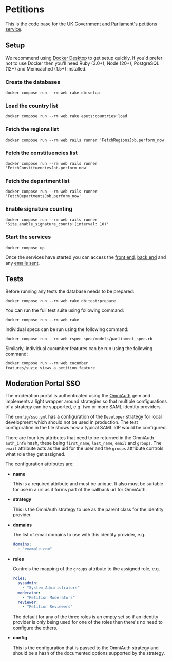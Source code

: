 # Petitions

This is the code base for the [UK Government and Parliament's petitions service][1].

## Setup

We recommend using [Docker Desktop][2] to get setup quickly. If you'd prefer not to use Docker then you'll need Ruby (3.0+), Node (20+), PostgreSQL (12+) and Memcached (1.5+) installed.

### Create the databases

```
docker compose run --rm web rake db:setup
```

### Load the country list

```
docker compose run --rm web rake epets:countries:load
```

### Fetch the regions list

```
docker compose run --rm web rails runner 'FetchRegionsJob.perform_now'
```

### Fetch the constituencies list

```
docker compose run --rm web rails runner 'FetchConstituenciesJob.perform_now'
```

### Fetch the department list

```
docker compose run --rm web rails runner 'FetchDepartmentsJob.perform_now'
```

### Enable signature counting

```
docker compose run --rm web rails runner 'Site.enable_signature_counts!(interval: 10)'
```

### Start the services

```
docker compose up
```

Once the services have started you can access the [front end][3], [back end][4] and any [emails sent][5].

## Tests

Before running any tests the database needs to be prepared:

```
docker compose run --rm web rake db:test:prepare
```

You can run the full test suite using following command:

```
docker compose run --rm web rake
```

Individual specs can be run using the following command:

```
docker compose run --rm web rspec spec/models/parliament_spec.rb
```

Similarly, individual cucumber features can be run using the following command:

```
docker compose run --rm web cucumber features/suzie_views_a_petition.feature
```

## Moderation Portal SSO

The moderation portal is authenticated using the [OmniAuth][6] gem and implements
a light wrapper around strategies so that multiple configurations of a strategy can be
supported, e.g. two or more SAML identity providers.

The `config/sso.yml` has a configuration of the `Developer` strategy for local development
which should not be used in production. The test configuration in the file shows how a
typical SAML IdP would be configured.

There are four key attributes that need to be returned in the OmniAuth `auth_info` hash,
these being `first_name`, `last_name`, `email` and `groups`. The `email` attribute acts
as the uid for the user and the `groups` attribute controls what role they get assigned.

The configuration attributes are:

- **name**

  This is a required attribute and must be unique. It also must be suitable for use
  in a url as it forms part of the callback url for OmniAuth.

- **strategy**

  This is the OmniAuth strategy to use as the parent class for the identity provider.

- **domains**

  The list of email domains to use with this identity provider, e.g.

  ``` yaml
  domains:
    - "example.com"
  ```

- **roles**

  Controls the mapping of the `groups` attribute to the assigned role, e.g.
  
  ``` yaml
  roles:
    sysadmin:
      - "System Administrators"
    moderator:
      - "Petition Moderators"
    reviewer:
      - "Petition Reviewers"
  ```
  
  The default for any of the three roles is an empty set so if an identity provider is
  only being used for one of the roles then there's no need to configure the others.

- **config**

  This is the configuration that is passed to the OmniAuth strategy and should
  be a hash of the documented options supported by the strategy.

[1]: https://petition.parliament.uk
[2]: https://www.docker.com/products/docker-desktop
[3]: http://localhost:3000/
[4]: http://localhost:3000/admin
[5]: http://localhost:1080/
[6]: https://github.com/omniauth/omniauth
